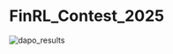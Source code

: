# FinRL_Contest_2025

![dapo_results](https://github.com/user-attachments/assets/5dc3d27f-44b1-4fdc-9fc0-9ce95717ed18)
